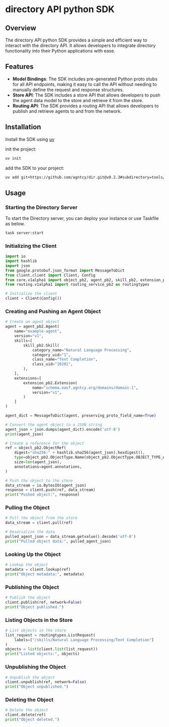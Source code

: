 # directory API python SDK

## Overview

The directory API python SDK provides a simple and efficient way to interact with the directory API.
It allows developers to integrate directory functionality into their Python applications with ease.

## Features

- **Model Bindings**: The SDK includes pre-generated Python proto stubs for all API endpoints, making it
easy to call the API without needing to manually define the request and response structures.
- **Store API**: The SDK includes a store API that allows developers to push the agent data model to the store and
retrieve it from the store.
- **Routing API**: The SDK provides a routing API that allows developers to publish and retrieve agents to and from the
network.

## Installation

Install the SDK using [uv](https://github.com/astral-sh/uv)

init the project:
```bash
uv init
```

add the SDK to your project:
```bash
uv add git+https://github.com/agntcy/dir.git@v0.2.3#subdirectory=tools/python/client
```

## Usage

### Starting the Directory Server

To start the Directory server, you can deploy your instance or use Taskfile as below.

```bash
task server:start
```

### Initializing the Client

```python
import io
import hashlib
import json
from google.protobuf.json_format import MessageToDict
from client.client import Client, Config
from core.v1alpha1 import object_pb2, agent_pb2, skill_pb2, extension_pb2
from routing.v1alpha1 import routing_service_pb2 as routingtypes

# Initialize the client
client = Client(Config())
```
### Creating and Pushing an Agent Object

```python
# Create an agent object
agent = agent_pb2.Agent(
    name="example-agent",
    version="v1",
    skills=[
        skill_pb2.Skill(
            category_name="Natural Language Processing",
            category_uid="1",
            class_name="Text Completion",
            class_uid="10201",
        ),
    ],
    extensions=[
        extension_pb2.Extension(
            name="schema.oasf.agntcy.org/domains/domain-1",
            version="v1",
        )
    ]
)

agent_dict = MessageToDict(agent, preserving_proto_field_name=True)

# Convert the agent object to a JSON string
agent_json = json.dumps(agent_dict).encode('utf-8')
print(agent_json)

# Create a reference for the object
ref = object_pb2.ObjectRef(
    digest="sha256:" + hashlib.sha256(agent_json).hexdigest(),
    type=object_pb2.ObjectType.Name(object_pb2.ObjectType.OBJECT_TYPE_AGENT),
    size=len(agent_json),
    annotations=agent.annotations,
)

# Push the object to the store
data_stream = io.BytesIO(agent_json)
response = client.push(ref, data_stream)
print("Pushed object:", response)
```

### Pulling the Object

```python
# Pull the object from the store
data_stream = client.pull(ref)

# Deserialize the data
pulled_agent_json = data_stream.getvalue().decode('utf-8')
print("Pulled object data:", pulled_agent_json)
```

### Looking Up the Object

```python
# Lookup the object
metadata = client.lookup(ref)
print("Object metadata:", metadata)
```

### Publishing the Object

```python
# Publish the object
client.publish(ref, network=False)
print("Object published.")
```

### Listing Objects in the Store

```python
# List objects in the store
list_request = routingtypes.ListRequest(
    labels=["/skills/Natural Language Processing/Text Completion"]
)
objects = list(client.list(list_request))
print("Listed objects:", objects)
```

### Unpublishing the Object

```python
# Unpublish the object
client.unpublish(ref, network=False)
print("Object unpublished.")
```

### Deleting the Object

```python
# Delete the object
client.delete(ref)
print("Object deleted.")
```